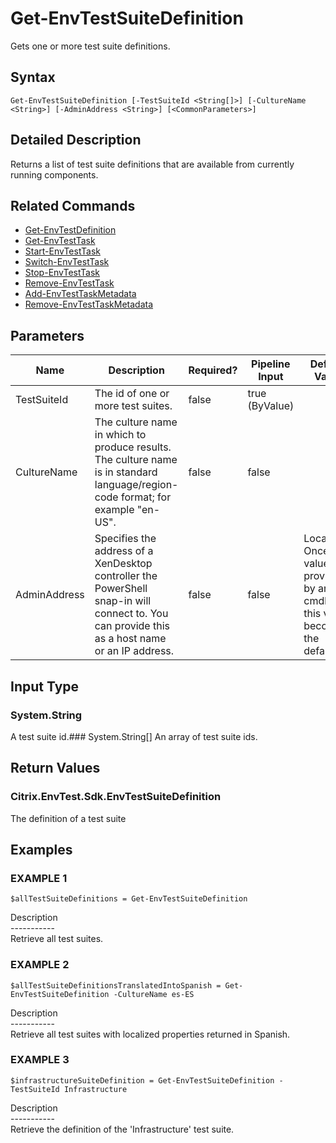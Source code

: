 ﻿# Get-EnvTestSuiteDefinition

   Gets one or more test suite definitions.

## Syntax
```
Get-EnvTestSuiteDefinition [-TestSuiteId <String[]>] [-CultureName <String>] [-AdminAddress <String>] [<CommonParameters>]
```

## Detailed Description
   Returns a list of test suite definitions that are available from currently running components.

## Related Commands
  * [Get-EnvTestDefinition](Get-EnvTestDefinition.html)
  * [Get-EnvTestTask](Get-EnvTestTask.html)
  * [Start-EnvTestTask](Start-EnvTestTask.html)
  * [Switch-EnvTestTask](Switch-EnvTestTask.html)
  * [Stop-EnvTestTask](Stop-EnvTestTask.html)
  * [Remove-EnvTestTask](Remove-EnvTestTask.html)
  * [Add-EnvTestTaskMetadata](Add-EnvTestTaskMetadata.html)
  * [Remove-EnvTestTaskMetadata](Remove-EnvTestTaskMetadata.html)
## Parameters

| Name   | Description | Required? | Pipeline Input | Default Value |
| --- | --- | --- | --- | --- |
| TestSuiteId | The id of one or more test suites. | false | true (ByValue) |  |
| CultureName | The culture name in which to produce results. The culture name is in standard language/region-code format; for example "en-US". | false | false |  |
| AdminAddress | Specifies the address of a XenDesktop controller the PowerShell snap-in will connect to. You can provide this as a host name or an IP address. | false | false | Localhost. Once a value is provided by any cmdlet, this value becomes the default. |

## Input Type
### System.String
   A test suite id.### System.String[]
   An array of test suite ids.
## Return Values
### Citrix.EnvTest.Sdk.EnvTestSuiteDefinition
   The definition of a test suite
## Examples

### EXAMPLE 1
```
$allTestSuiteDefinitions = Get-EnvTestSuiteDefinition
```
   Description<br>-----------<br>Retrieve all test suites.
### EXAMPLE 2
```
$allTestSuiteDefinitionsTranslatedIntoSpanish = Get-EnvTestSuiteDefinition -CultureName es-ES
```
   Description<br>-----------<br>Retrieve all test suites with localized properties returned in Spanish.
### EXAMPLE 3
```
$infrastructureSuiteDefinition = Get-EnvTestSuiteDefinition -TestSuiteId Infrastructure
```
   Description<br>-----------<br>Retrieve the definition of the 'Infrastructure' test suite.
